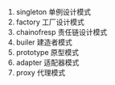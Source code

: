 1. singleton  单例设计模式
2. factory  工厂设计模式
3. chainofresp  责任链设计模式
4. builer 建造者模式
5. prototype 原型模式 
6. adapter 适配器模式
7. proxy 代理模式